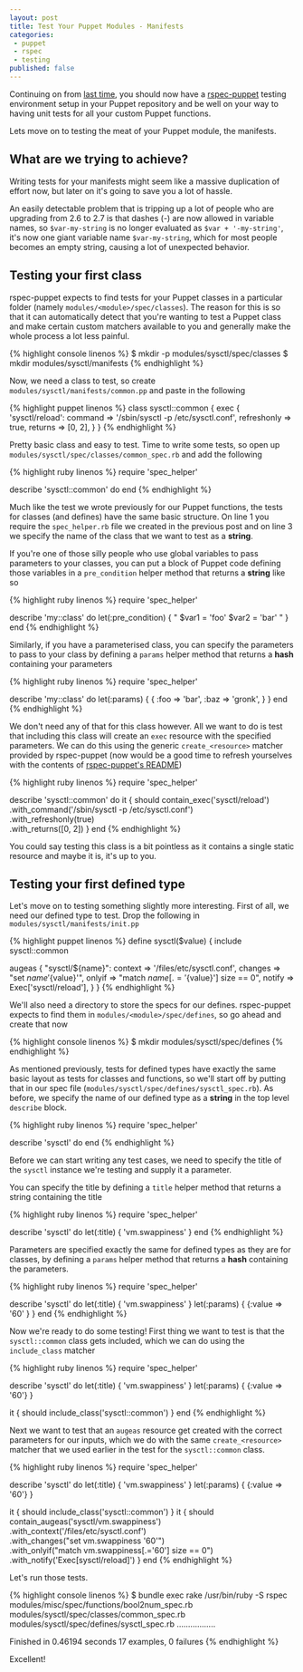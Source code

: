 ```yaml
---
layout: post
title: Test Your Puppet Modules - Manifests
categories:
 - puppet
 - rspec
 - testing
published: false
---
```


Continuing on from [last
time](http://bombasticmonkey.com/2011/11/04/test-your-puppet-modules-functions),
you should now have a [rspec-puppet](https://github.com/rodjek/rspec-puppet/)
testing environment setup in your Puppet repository and be well on your way to
having unit tests for all your custom Puppet functions.

Lets move on to testing the meat of your Puppet module, the manifests.

## What are we trying to achieve?

Writing tests for your manifests might seem like a massive duplication of
effort now, but later on it's going to save you a lot of hassle.

An easily detectable problem that is tripping up a lot of people who are upgrading from
2.6 to 2.7 is that dashes (-) are now allowed in variable names, so
`$var-my-string` is no longer evaluated as `$var + '-my-string'`, it's now one
giant variable name `$var-my-string`, which for most people becomes an empty
string, causing a lot of unexpected behavior.

## Testing your first class

rspec-puppet expects to find tests for your Puppet classes in a particular
folder (namely `modules/<module>/spec/classes`).  The reason for this is so
that it can automatically detect that you're wanting to test a Puppet class and
make certain custom matchers available to you and generally make the whole
process a lot less painful.

{% highlight console linenos %}
$ mkdir -p modules/sysctl/spec/classes
$ mkdir modules/sysctl/manifests
{% endhighlight %}

Now, we need a class to test, so create `modules/sysctl/manifests/common.pp` and
paste in the following

{% highlight puppet linenos %}
class sysctl::common {
  exec { 'sysctl/reload':
    command     => '/sbin/sysctl -p /etc/sysctl.conf',
    refreshonly => true,
    returns     => [0, 2],
  }
}
{% endhighlight %}

Pretty basic class and easy to test.  Time to write some tests, so open up
`modules/sysctl/spec/classes/common_spec.rb` and add the following

{% highlight ruby linenos %}
require 'spec_helper'

describe 'sysctl::common' do
end
{% endhighlight %}

Much like the test we wrote previously for our Puppet functions, the tests for
classes (and defines) have the same basic structure.  On line 1 you require the
`spec_helper.rb` file we created in the previous post and on line 3 we specify
the name of the class that we want to test as a **string**.

If you're one of those silly people who use global variables to pass
parameters to your classes, you can put a block of Puppet code defining those
variables in a `pre_condition` helper method that returns a **string** like so

{% highlight ruby linenos %}
require 'spec_helper'

describe 'my::class' do
  let(:pre_condition) { "
    $var1 = 'foo'
    $var2 = 'bar'
  " }
end
{% endhighlight %}

Similarly, if you have a parameterised class, you can specify the parameters to
pass to your class by defining a `params` helper method that returns a **hash**
containing your parameters

{% highlight ruby linenos %}
require 'spec_helper'

describe 'my::class' do
  let(:params) {
    {
      :foo => 'bar',
      :baz => 'gronk',
    }
  }
end
{% endhighlight %}

We don't need any of that for this class however.  All we want to do is test
that including this class will create an `exec` resource with the specified
parameters.  We can do this using the generic `create_<resource>` matcher
provided by rspec-puppet (now would be a good time to refresh yourselves with
the contents of [rspec-puppet's
README](https://github.com/rodjek/rspec-puppet/blob/master/README.md))

{% highlight ruby linenos %}
require 'spec_helper'

describe 'sysctl::common' do
  it { should contain_exec('sysctl/reload') \
    .with_command('/sbin/sysctl -p /etc/sysctl.conf') \
    .with_refreshonly(true) \
    .with_returns([0, 2]) }
end
{% endhighlight %}

You could say testing this class is a bit pointless as it contains a single
static resource and maybe it is, it's up to you.

## Testing your first defined type

Let's move on to testing something slightly more interesting.  First of all, we
need our defined type to test.  Drop the following in
`modules/sysctl/manifests/init.pp`

{% highlight puppet linenos %}
define sysctl($value) {
  include sysctl::common

  augeas { "sysctl/${name}":
    context => '/files/etc/sysctl.conf',
    changes => "set ${name} '${value}'",
    onlyif  => "match ${name}[.='${value}'] size == 0",
    notify  => Exec['sysctl/reload'],
  }
}
{% endhighlight %}

We'll also need a directory to store the specs for our defines.  rspec-puppet
expects to find them in `modules/<module>/spec/defines`, so go ahead and create
that now

{% highlight console linenos %}
$ mkdir modules/sysctl/spec/defines
{% endhighlight %}

As mentioned previously, tests for defined types have exactly the same basic
layout as tests for classes and functions, so we'll start off by putting that
in our spec file (`modules/sysctl/spec/defines/sysctl_spec.rb`).  As before, we
specify the name of our defined type as a **string** in the top level
`describe` block.

{% highlight ruby linenos %}
require 'spec_helper'

describe 'sysctl' do
end
{% endhighlight %}

Before we can start writing any test cases, we need to specify the title of
the `sysctl` instance we're testing and supply it a parameter.

You can specify the title by defining a `title` helper method that returns
a string containing the title

{% highlight ruby linenos %}
require 'spec_helper'

describe 'sysctl' do
  let(:title) { 'vm.swappiness' }
end
{% endhighlight %}

Parameters are specified exactly the same for defined types as they are for
classes, by defining a `params` helper method that returns a **hash**
containing the parameters.

{% highlight ruby linenos %}
require 'spec_helper'

describe 'sysctl' do
  let(:title) { 'vm.swappiness' }
  let(:params) { {:value => '60' } }
end
{% endhighlight %}

Now we're ready to do some testing!  First thing we want to test is that the
`sysctl::common` class gets included, which we can do using the `include_class`
matcher

{% highlight ruby linenos %}
require 'spec_helper'

describe 'sysctl' do
  let(:title) { 'vm.swappiness' }
  let(:params) { {:value => '60'} }

  it { should include_class('sysctl::common') }
end
{% endhighlight %}

Next we want to test that an `augeas` resource get created with the correct
parameters for our inputs, which we do with the same `create_<resource>`
matcher that we used earlier in the test for the `sysctl::common` class.

{% highlight ruby linenos %}
require 'spec_helper'

describe 'sysctl' do
  let(:title) { 'vm.swappiness' }
  let(:params) { {:value => '60'} }

  it { should include_class('sysctl::common') }
  it { should contain_augeas('sysctl/vm.swappiness') \
    .with_context('/files/etc/sysctl.conf') \
    .with_changes("set vm.swappiness '60'") \
    .with_onlyif("match vm.swappiness[.='60'] size == 0") \
    .with_notify('Exec[sysctl/reload]') }
end
{% endhighlight %}

Let's run those tests.

{% highlight console linenos %}
$ bundle exec rake
/usr/bin/ruby -S rspec modules/misc/spec/functions/bool2num_spec.rb
modules/sysctl/spec/classes/common_spec.rb
modules/sysctl/spec/defines/sysctl_spec.rb
.................

Finished in 0.46194 seconds
17 examples, 0 failures
{% endhighlight %}

Excellent!
